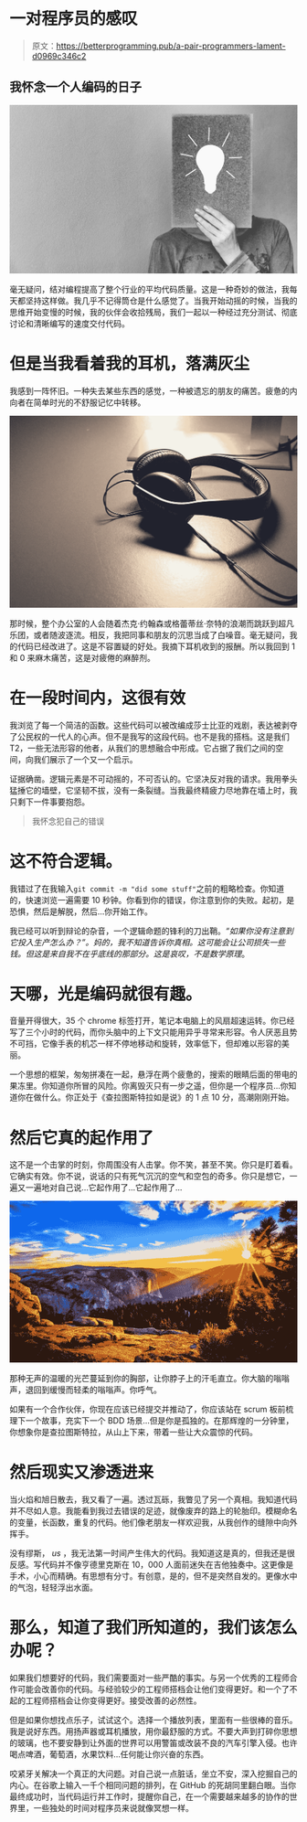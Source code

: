 # 一对程序员的感叹

> 原文：<https://betterprogramming.pub/a-pair-programmers-lament-d0969c346c2>

## 我怀念一个人编码的日子

![](img/aceb5d7414db04c6c0561af16452d606.png)

毫无疑问，结对编程提高了整个行业的平均代码质量。这是一种奇妙的做法，我每天都坚持这样做。我几乎不记得筒仓是什么感觉了。当我开始动摇的时候，当我的思维开始变慢的时候，我的伙伴会收拾残局，我们一起以一种经过充分测试、彻底讨论和清晰编写的速度交付代码。

# 但是当我看着我的耳机，落满灰尘

我感到一阵怀旧。一种失去某些东西的感觉，一种被遗忘的朋友的痛苦。疲惫的内向者在简单时光的不舒服记忆中转移。

![](img/0249c8dd0e924bf99b07672b27859e90.png)

那时候，整个办公室的人会随着杰克·约翰森或格蕾蒂丝·奈特的浪潮而跳跃到超凡乐团，或者随波逐流。相反，我把同事和朋友的沉思当成了白噪音。毫无疑问，我的代码已经改进了。这是不容置疑的好处。我摘下耳机收到的报酬。所以我回到 1 和 0 来麻木痛苦，这是对疲倦的麻醉剂。

# 在一段时间内，这很有效

我浏览了每一个简洁的函数。这些代码可以被改编成莎士比亚的戏剧，表达被剥夺了公民权的一代人的心声。但不是我写的这段代码。也不是我的搭档。这是我们 T2，一些无法形容的他者，从我们的思想融合中形成。它占据了我们之间的空间，向我们展示了一个又一个启示。

证据确凿。逻辑元素是不可动摇的，不可否认的。它坚决反对我的请求。我用拳头猛捶它的墙壁，它坚韧不拔，没有一条裂缝。当我最终精疲力尽地靠在墙上时，我只剩下一件事要抱怨。

> 我怀念犯自己的错误

# 这不符合逻辑。

我错过了在我输入`git commit -m "did some stuff"`之前的粗略检查。你知道的，快速浏览一遍需要 10 秒钟。你看到你的错误，你注意到你的失败。起初，是恐惧，然后是解脱，然后…你开始工作。

我已经可以听到辩论的杂音，一个逻辑命题的锋利的刀出鞘。*“如果你没有注意到它投入生产怎么办？”。*妈的，我不知道告诉你真相。这可能会让公司损失一些钱。但这是来自我不在乎底线的那部分。这是哀叹，不是*数学原理*。

# 天哪，光是编码就很有趣。

音量开得很大，35 个 chrome 标签打开，笔记本电脑上的风扇超速运转。你已经写了三个小时的代码，而你头脑中的上下文只能用异乎寻常来形容。令人厌恶且势不可挡，它像手表的机芯一样不停地移动和旋转，效率低下，但却难以形容的美丽。

一个思想的框架，匆匆拼凑在一起，悬浮在两个疲惫的，搜索的眼睛后面的带电的果冻里。你知道你所冒的风险。你离毁灭只有一步之遥，但你是一个程序员…你知道你在做什么。你正处于《查拉图斯特拉如是说》的 1 点 10 分，高潮刚刚开始。

# 然后它真的起作用了

这不是一个击掌的时刻，你周围没有人击掌。你不笑，甚至不笑。你只是盯着看。它确实有效。你不说，说话的只有死气沉沉的空气和空包的奇多。你只是想它，一遍又一遍地对自己说…它起作用了…它起作用了...

![](img/d28f43d2a1c14de00edda699a457e7ca.png)

那种无声的温暖的光芒蔓延到你的胸部，让你脖子上的汗毛直立。你大脑的嗡嗡声，退回到缓慢而轻柔的嗡嗡声。你呼气。

如果有一个合作伙伴，你现在应该已经提交并推动了，你应该站在 scrum 板前梳理下一个故事，充实下一个 BDD 场景…但是你是孤独的。在那辉煌的一分钟里，你想象你是查拉图斯特拉，从山上下来，带着一些让大众震惊的代码。

# 然后现实又渗透进来

当火焰和旭日散去，我又看了一遍。透过瓦砾，我瞥见了另一个真相。我知道代码并不尽如人意。我能看到我过去错误的足迹，就像废弃的路上的轮胎印。模糊命名的变量，长函数，重复的代码。他们像老朋友一样欢迎我，从我创作的缝隙中向外挥手。

没有缪斯， *us* ，我无法第一时间产生伟大的代码。我知道这是真的，但我还是很反感。写代码并不像亨德里克斯在 10，000 人面前迷失在吉他独奏中。这更像是手术，小心而精确。有思想有分寸。有创意，是的，但不是突然自发的。更像水中的气泡，轻轻浮出水面。

# 那么，知道了我们所知道的，我们该怎么办呢？

如果我们想要好的代码，我们需要面对一些严酷的事实。与另一个优秀的工程师合作可能会改善你的代码。与经验较少的工程师搭档会让他们变得更好。和一个了不起的工程师搭档会让你变得更好。接受改善的必然性。

但是如果你想找点乐子，试试这个。选择一个播放列表，里面有一些很棒的音乐。我是说好东西。用扬声器或耳机播放，用你最舒服的方式。不要大声到打碎你思想的玻璃，也不要安静到让外面的世界可以用警笛或改装不良的汽车引擎入侵。也许喝点啤酒，葡萄酒，水果饮料…任何能让你兴奋的东西。

咬紧牙关解决一个真正的大问题。对自己说一点脏话，坐立不安，深入挖掘自己的内心。在谷歌上输入一千个相同问题的排列，在 GitHub 的死胡同里翻白眼。当你最终成功时，当代码运行并工作时，提醒你自己，在一个需要越来越多的协作的世界里，一些独处的时间对程序员来说就像冥想一样。